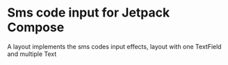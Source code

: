 # Sms code input for Jetpack Compose

A layout implements the sms codes input effects, layout with one TextField and multiple Text

